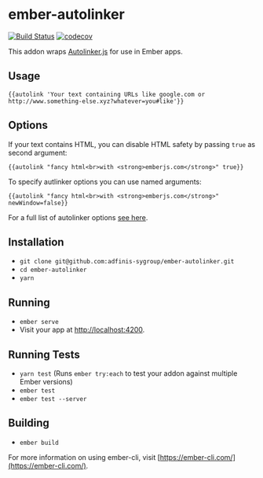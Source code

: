 # ember-autolinker

[![Build Status](https://travis-ci.org/adfinis-sygroup/ember-autolinker.svg?branch=master)](https://travis-ci.org/adfinis-sygroup/ember-autolinker)
[![codecov](https://codecov.io/gh/adfinis-sygroup/ember-autolinker/branch/master/graph/badge.svg)](https://codecov.io/gh/adfinis-sygroup/ember-autolinker)

This addon wraps [Autolinker.js](https://github.com/gregjacobs/Autolinker.js) for use in Ember apps.

## Usage

```Handlebars
{{autolink 'Your text containing URLs like google.com or http://www.something-else.xyz?whatever=you#like'}}
```

## Options

If your text contains HTML, you can disable HTML safety by passing `true` as second argument:

```Handlebars
{{autolink "fancy html<br>with <strong>emberjs.com</strong>" true}}
```

To specify autlinker options you can use named arguments:

```Handlebars
{{autolink "fancy html<br>with <strong>emberjs.com</strong>" newWindow=false}}
```

For a full list of autolinker options [see here](https://github.com/gregjacobs/Autolinker.js#options).

## Installation

* `git clone git@github.com:adfinis-sygroup/ember-autolinker.git`
* `cd ember-autolinker`
* `yarn`

## Running

* `ember serve`
* Visit your app at [http://localhost:4200](http://localhost:4200).

## Running Tests

* `yarn test` (Runs `ember try:each` to test your addon against multiple Ember versions)
* `ember test`
* `ember test --server`

## Building

* `ember build`

For more information on using ember-cli, visit [https://ember-cli.com/](https://ember-cli.com/).
